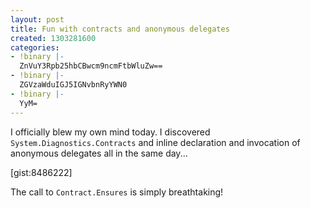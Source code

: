 ```yaml
---
layout: post
title: Fun with contracts and anonymous delegates
created: 1303281600
categories:
- !binary |-
  ZnVuY3Rpb25hbCBwcm9ncmFtbWluZw==
- !binary |-
  ZGVzaWduIGJ5IGNvbnRyYWN0
- !binary |-
  YyM=
---
```

I officially blew my own mind today. I discovered `System.Diagnostics.Contracts` and inline declaration and invocation of anonymous delegates all in the same day...

[gist:8486222]

The call to `Contract.Ensures` is simply breathtaking!

